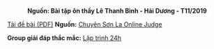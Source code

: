 **<center>Nguồn: Bài tập ôn thầy Lê Thanh Bình - Hải Dương - T11/2019</center>**

[Tải đề bài (PDF)](/statements/1186/CNET.pdf)
**Nguồn:** [Chuyên Sơn La Online Judge](http://csloj.ddns.net/)

**Group giải đáp thắc mắc:** [Lập trình 24h](https://www.facebook.com/groups/1386904321519984)